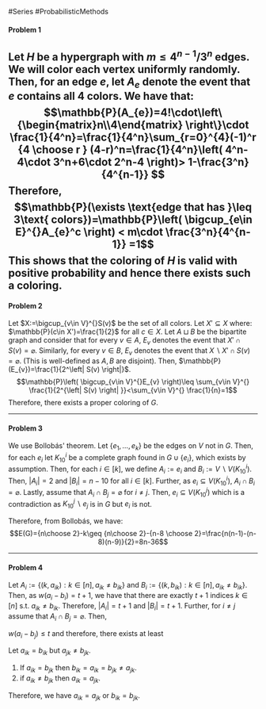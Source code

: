 #Series #ProbabilisticMethods 

#### Problem 1
Let $H$ be a hypergraph with $m\leq 4^{n-1} / 3^n$ edges. We will color each vertex uniformly randomly. Then, for an edge $e$, let $A_{e}$ denote the event that $e$ contains all $4$ colors. We have that:
   $$\mathbb{P}(A_{e})=4!\cdot\left\{\begin{matrix}n\\4\end{matrix} \right\}\cdot \frac{1}{4^n}=\frac{1}{4^n}\sum_{r=0}^{4}(-1)^r {4 \choose r } (4-r)^n=\frac{1}{4^n}\left( 4^n-4\cdot 3^n+6\cdot 2^n-4 \right)> 1-\frac{3^n}{4^{n-1}} $$Therefore, $$\mathbb{P}(\exists \text{edge that has }\leq 3\text{ colors})=\mathbb{P}\left( \bigcup_{e\in E}^{}A_{e}^c \right) < m\cdot \frac{3^n}{4^{n-1}} =1$$This shows that the coloring of $H$ is valid with positive probability and hence there exists such a coloring.
---
#### Problem 2
Let $X:=\bigcup_{v\in V}^{}S(v)$ be the set of all colors. Let $X'\subseteq X$ where: $\mathbb{P}(c\in X')=\frac{1}{2}$ for all $c\in X$. Let $A\sqcup B$ be the bipartite graph and consider that for every $v\in A$, $E_{v}$ denotes the event that $X'\cap S(v)=\varnothing$. Similarly, for every $v\in B$, $E_{v}$ denotes the event that $X\backslash X' \cap S(v)=\varnothing$. (This is well-defined as $A,B$ are disjoint). Then, $\mathbb{P}(E_{v})=\frac{1}{2^\left| S(v) \right|}$. $$\mathbb{P}\left( \bigcup_{v\in V}^{}E_{v} \right)\leq \sum_{v\in V}^{} \frac{1}{2^{\left| S(v) \right| }}<\sum_{v\in V}^{} \frac{1}{n}=1$$Therefore, there exists a proper coloring of $G$. 

---
#### Problem 3
We use Bollobás' theorem. Let $\{ e_{1},\dots,e_{k} \}$ be the edges on $V$ not in $G$. Then, for each $e_{i}$ let $K_{10}^i$ be a complete graph found in $G\cup \{ e_{i} \}$, which exists by assumption. Then, for each $i\in[k]$, we define $A_{i}:=e_{i}$ and $B_{i}:=V \backslash V(K^i_{10})$. Then,  $\left| A_{i} \right|=2$ and $\left| B_{i} \right|=n-10$ for all $i\in[k]$. Further, as $e_{i}\subseteq V(K^i_{10})$, $A_{i}\cap B_{i}=\varnothing$. Lastly, assume that $A_{i}\cap B_{j}=\varnothing$ for $i\neq j$. Then, $e_{i}\subseteq V(K^j_{10})$ which is a contradiction as $K^j_{10} \backslash e_{j}$ is in $G$ but $e_{i}$ is not. 

Therefore, from Bollobás, we have: $$E(G)={n\choose 2}-k\geq {n\choose 2}-{n-8 \choose 2}=\frac{n(n-1)-(n-8)(n-9)}{2}=8n-36$$

---
#### Problem 4
Let $A_{i}:=\{ (k,a_{ik}):k\in[n], a_{ik}\neq b_{ik} \}$ and $B_{i}:=\{ (k,b_{ik}):k\in[n], a_{ik}\neq b_{ik} \}$. Then, as $w(a_{i}-b_{i})=t+1$, we have that there are exactly $t+1$ indices $k\in[n]$ s.t. $a_{ik}\neq b_{ik}$. Therefore, $\left| A_{i} \right|=t+1$ and $\left| B_{i} \right|=t+1$. Further, for $i\neq j$ assume that $A_{i}\cap B_{j}=\varnothing$. Then, 

$w(a_{i}-b_{j})\leq t$ and therefore, there exists at least 


Let $a_{ik}=b_{ik}$ but $a_{jk}\neq b_{jk}$. 
1. If $a_{ik}=b_{jk}$ then $b_{ik}=a_{ik}=b_{jk}\neq a_{jk}$.
2. if $a_{ik}\neq b_{jk}$ then $a_{ik}=a_{jk}$.

Therefore, we have $a_{ik}=a_{jk}$ or $b_{ik}=b_{jk}$. 
